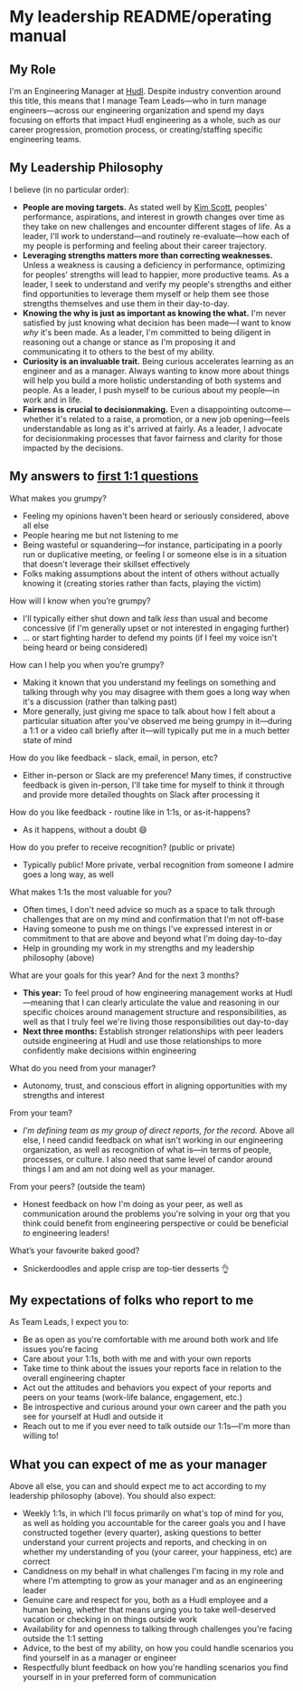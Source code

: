 # My leadership README/operating manual

## My Role

I'm an Engineering Manager at [Hudl](https://hudl.com). Despite industry convention around this title, this means that I manage Team Leads—who in turn manage engineers—across our engineering organization and spend my days focusing on efforts that impact Hudl engineering as a whole, such as our career progression, promotion process, or creating/staffing specific engineering teams.

## My Leadership Philosophy

I believe (in no particular order):

- **People are moving targets.** As stated well by [Kim Scott](http://firstround.com/review/warning-this-is-not-your-grandfathers-talent-planning/), peoples' performance, aspirations, and interest in growth changes over time as they take on new challenges and encounter different stages of life. As a leader, I'll work to understand—and routinely re-evaluate—how each of my people is performing and feeling about their career trajectory.
- **Leveraging strengths matters more than correcting weaknesses.** Unless a weakness is causing a deficiency in performance, optimizing for peoples' strengths will lead to happier, more productive teams. As a leader, I seek to understand and verify my people's strengths and either find opportunities to leverage them myself or help them see those strengths themselves and use them in their day-to-day.
- **Knowing the why is just as important as knowing the what.** I'm never satisfied by just knowing what decision has been made—I want to know _why_ it's been made. As a leader, I'm committed to being diligent in reasoning out a change or stance as I'm proposing it and communicating it to others to the best of my ability.
- **Curiosity is an invaluable trait.** Being curious accelerates learning as an engineer and as a manager. Always wanting to know more about things will help you build a more holistic understanding of both systems and people. As a leader, I push myself to be curious about my people—in work and in life.
- **Fairness is crucial to decisionmaking.** Even a disappointing outcome—whether it's related to a raise, a promotion, or a new job opening—feels understandable as long as it's arrived at fairly. As a leader, I advocate for decisionmaking processes that favor fairness and clarity for those impacted by the decisions.

## My answers to [first 1:1 questions](http://larahogan.me/blog/first-one-on-one-questions/ 'What to ask in the first 1:1')

What makes you grumpy?

- Feeling my opinions haven't been heard or seriously considered, above all else
- People hearing me but not listening to me
- Being wasteful or squandering—for instance, participating in a poorly run or duplicative meeting, or feeling I or someone else is in a situation that doesn't leverage their skillset effectively
- Folks making assumptions about the intent of others without actually knowing it (creating stories rather than facts, playing the victim)

How will I know when you’re grumpy?

- I'll typically either shut down and talk _less_ than usual and become concessive (if I'm generally upset or not interested in engaging further)
- ... or start fighting harder to defend my points (if I feel my voice isn't being heard or being considered)

How can I help you when you’re grumpy?

- Making it known that you understand my feelings on something and talking through why you may disagree with them goes a long way when it's a discussion (rather than talking past)
- More generally, just giving me space to talk about how I felt about a particular situation after you've observed me being grumpy in it—during a 1:1 or a video call briefly after it—will typically put me in a much better state of mind

How do you like feedback - slack, email, in person, etc?

- Either in-person or Slack are my preference! Many times, if constructive feedback is given in-person, I'll take time for myself to think it through and provide more detailed thoughts on Slack after processing it

How do you like feedback - routine like in 1:1s, or as-it-happens?

- As it happens, without a doubt 😄

How do you prefer to receive recognition? (public or private)

- Typically public! More private, verbal recognition from someone I admire goes a long way, as well

What makes 1:1s the most valuable for you?

- Often times, I don't need advice so much as a space to talk through challenges that are on my mind and confirmation that I'm not off-base
- Having someone to push me on things I've expressed interest in or commitment to that are above and beyond what I'm doing day-to-day
- Help in grounding my work in my strengths and my leadership philosophy (above)

What are your goals for this year? And for the next 3 months?

- **This year:** To feel proud of how engineering management works at Hudl—meaning that I can clearly articulate the value and reasoning in our specific choices around management structure and responsibilities, as well as that I truly feel we're living those responsibilities out day-to-day
- **Next three months:** Establish stronger relationships with peer leaders outside engineering at Hudl and use those relationships to more confidently make decisions within engineering

What do you need from your manager?

- Autonomy, trust, and conscious effort in aligning opportunities with my strengths and interest

From your team?

- _I'm defining team as my group of direct reports, for the record._ Above all else, I need candid feedback on what isn't working in our engineering organization, as well as recognition of what is—in terms of people, processes, or culture. I also need that same level of candor around things I am and am not doing well as your manager.

From your peers? (outside the team)

- Honest feedback on how I'm doing as your peer, as well as communication around the problems you're solving in your org that you think could benefit from engineering perspective or could be beneficial _to_ engineering leaders!

What’s your favo~~u~~rite baked good?

- Snickerdoodles and apple crisp are top-tier desserts 👌

## My expectations of folks who report to me

As Team Leads, I expect you to:

- Be as open as you're comfortable with me around both work and life issues you're facing
- Care about your 1:1s, both with me and with your own reports
- Take time to think about the issues your reports face in relation to the overall engineering chapter
- Act out the attitudes and behaviors you expect of your reports and peers on your teams (work-life balance, engagement, etc.)
- Be introspective and curious around your own career and the path you see for yourself at Hudl and outside it
- Reach out to me if you ever need to talk outside our 1:1s—I'm more than willing to!

## What you can expect of me as your manager

Above all else, you can and should expect me to act according to my leadership philosophy (above). You should also expect:

- Weekly 1:1s, in which I'll focus primarily on what's top of mind for you, as well as holding you accountable for the career goals you and I have constructed together (every quarter), asking questions to better understand your current projects and reports, and checking in on whether my understanding of you (your career, your happiness, etc) are correct
- Candidness on my behalf in what challenges I'm facing in my role and where I'm attempting to grow as your manager and as an engineering leader
- Genuine care and respect for you, both as a Hudl employee and a human being, whether that means urging you to take well-deserved vacation or checking in on things outside work
- Availability for and openness to talking through challenges you're facing outside the 1:1 setting
- Advice, to the best of my ability, on how you could handle scenarios you find yourself in as a manager or engineer
- Respectfully blunt feedback on how you're handling scenarios you find yourself in in your preferred form of communication
